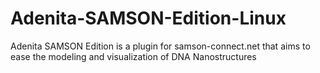 # Adenita-SAMSON-Edition-Linux
Adenita SAMSON Edition is a plugin for samson-connect.net that aims to ease the modeling and visualization of DNA Nanostructures
